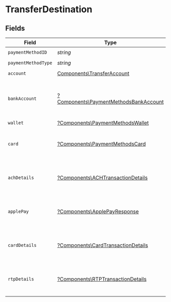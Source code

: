 # TransferDestination


## Fields

| Field                                                                                         | Type                                                                                          | Required                                                                                      | Description                                                                                   |
| --------------------------------------------------------------------------------------------- | --------------------------------------------------------------------------------------------- | --------------------------------------------------------------------------------------------- | --------------------------------------------------------------------------------------------- |
| `paymentMethodID`                                                                             | *string*                                                                                      | :heavy_check_mark:                                                                            | N/A                                                                                           |
| `paymentMethodType`                                                                           | *string*                                                                                      | :heavy_check_mark:                                                                            | N/A                                                                                           |
| `account`                                                                                     | [Components\TransferAccount](../../Models/Components/TransferAccount.md)                      | :heavy_check_mark:                                                                            | N/A                                                                                           |
| `bankAccount`                                                                                 | [?Components\PaymentMethodsBankAccount](../../Models/Components/PaymentMethodsBankAccount.md) | :heavy_minus_sign:                                                                            | A bank account as contained within a payment method.                                          |
| `wallet`                                                                                      | [?Components\PaymentMethodsWallet](../../Models/Components/PaymentMethodsWallet.md)           | :heavy_minus_sign:                                                                            | N/A                                                                                           |
| `card`                                                                                        | [?Components\PaymentMethodsCard](../../Models/Components/PaymentMethodsCard.md)               | :heavy_minus_sign:                                                                            | A card as contained within a payment method.                                                  |
| `achDetails`                                                                                  | [?Components\ACHTransactionDetails](../../Models/Components/ACHTransactionDetails.md)         | :heavy_minus_sign:                                                                            | ACH specific details about the transaction.                                                   |
| `applePay`                                                                                    | [?Components\ApplePayResponse](../../Models/Components/ApplePayResponse.md)                   | :heavy_minus_sign:                                                                            | Describes an Apple Pay token on a Moov account.                                               |
| `cardDetails`                                                                                 | [?Components\CardTransactionDetails](../../Models/Components/CardTransactionDetails.md)       | :heavy_minus_sign:                                                                            | Card-specific details about the transaction.                                                  |
| `rtpDetails`                                                                                  | [?Components\RTPTransactionDetails](../../Models/Components/RTPTransactionDetails.md)         | :heavy_minus_sign:                                                                            | RTP specific details about the transaction.                                                   |